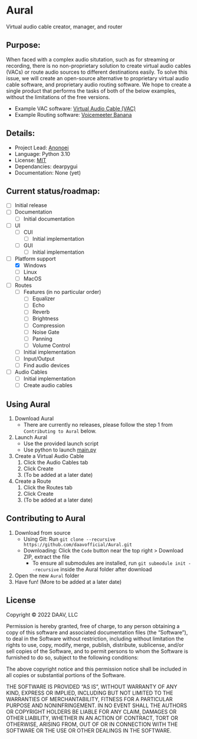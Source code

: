 # Aural
 Virtual audio cable creator, manager, and router

## Purpose:
When faced with a complex audio situtation, such as for streaming or recording, there is no non-proprietary solution to create virtual audio cables (VACs) or route audio sources to different destinations easily. To solve this issue, we will create an open-source alternative to proprietary virtual audio cable software, and proprietary audio routing software. We hope to create a single product that performs the tasks of both of the below examples, without the limitations of the free versions. 
 - Example VAC software: [Virtual Audio Cable (VAC)](https://vac.muzychenko.net/en/)
 - Example Routing software: [Voicemeeter Banana](https://vb-audio.com/Voicemeeter/banana.htm)

## Details:
 - Project Lead: [Anonoei](https://github.com/Anonoei)
 - Language: Python 3.10
 - License: [MIT](https://mit-license.org/)
 - Dependancies: dearpygui
 - Documentation: None (yet)

## Current status/roadmap:
 - [ ] Initial release
 - [ ] Documentation
   - [ ] Initial documentation
 - [ ] UI
   - [ ] CUI
     - [ ] Initial implementation
   - [ ] GUI
     - [ ] Initial implementation
 - [ ] Platform support
   - [X] Windows
   - [ ] Linux
   - [ ] MacOS
 - [ ] Routes
   - [ ] Features (in no particular order)
     - [ ] Equalizer
     - [ ] Echo
     - [ ] Reverb
     - [ ] Brightness
     - [ ] Compression
     - [ ] Noise Gate
     - [ ] Panning
     - [ ] Volume Control
   - [ ] Initial implementation
   - [ ] Input/Output
   - [ ] Find audio devices
 - [ ] Audio Cables
   - [ ] Initial implementation
   - [ ] Create audio cables

## Using Aural
 1. Download Aural
    - There are currently no releases, please follow the step 1 from `Contributing to Aural` below.
 2. Launch Aural
    - Use the provided launch script
    - Use python to launch [main.py](https://github.com/daavofficial/Aural/blob/main/src/main.py)
 3. Create a Virtual Audio Cable
    1. Click the Audio Cables tab
    2. Click Create
    3. (To be added at a later date)
 4. Create a Route
    1. Click the Routes tab
    2. Click Create
    3. (To be added at a later date)

## Contributing to Aural
 1. Download from source
    - Using Git: Run `git clone --recursive https://github.com/daavofficial/Aural.git`
    - Downloading: Click the `Code` button near the top right > Download ZIP, extract the file
      - To ensure all submodules are installed, run `git submodule init --recursive` inside the Aural folder after download
 2. Open the new `Aural` folder
 3. Have fun! (More to be added at a later date)

## License
Copyright © 2022 DAAV, LLC

Permission is hereby granted, free of charge, to any person obtaining a copy of this software and associated documentation files (the “Software”), to deal in the Software without restriction, including without limitation the rights to use, copy, modify, merge, publish, distribute, sublicense, and/or sell copies of the Software, and to permit persons to whom the Software is furnished to do so, subject to the following conditions:

The above copyright notice and this permission notice shall be included in all copies or substantial portions of the Software.

THE SOFTWARE IS PROVIDED “AS IS”, WITHOUT WARRANTY OF ANY KIND, EXPRESS OR IMPLIED, INCLUDING BUT NOT LIMITED TO THE WARRANTIES OF MERCHANTABILITY, FITNESS FOR A PARTICULAR PURPOSE AND NONINFRINGEMENT. IN NO EVENT SHALL THE AUTHORS OR COPYRIGHT HOLDERS BE LIABLE FOR ANY CLAIM, DAMAGES OR OTHER LIABILITY, WHETHER IN AN ACTION OF CONTRACT, TORT OR OTHERWISE, ARISING FROM, OUT OF OR IN CONNECTION WITH THE SOFTWARE OR THE USE OR OTHER DEALINGS IN THE SOFTWARE.